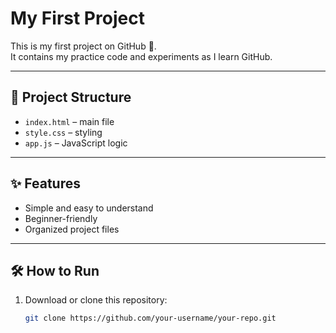 # My First Project

This is my first project on GitHub 🚀.  
It contains my practice code and experiments as I learn GitHub.

---

## 📂 Project Structure
- `index.html` – main file
- `style.css` – styling
- `app.js` – JavaScript logic

---

## ✨ Features
- Simple and easy to understand
- Beginner-friendly
- Organized project files

---

## 🛠️ How to Run
1. Download or clone this repository:
   ```bash
   git clone https://github.com/your-username/your-repo.git
